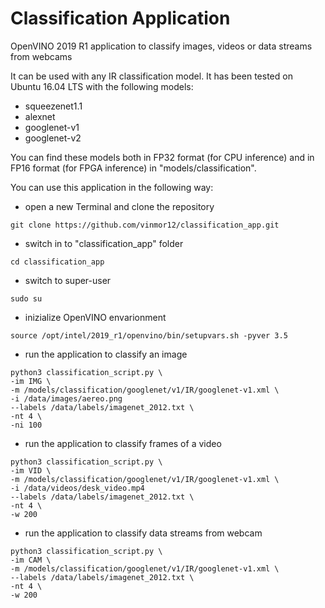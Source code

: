 # Classification Application

OpenVINO 2019 R1 application to classify images, videos or data streams from webcams

It can be used with any IR classification model.
It has been tested on Ubuntu 16.04 LTS with the following models:
  - squeezenet1.1
  - alexnet
  - googlenet-v1
  - googlenet-v2

You can find these models both in FP32 format (for CPU inference) and in FP16 format (for FPGA inference) in "models/classification".

You can use this application in the following way:
  - open a new Terminal and clone the repository
  ```
  git clone https://github.com/vinmor12/classification_app.git
  ```
  - switch in to "classification_app" folder
  ```
  cd classification_app
  ```
  - switch to super-user
  ```
  sudo su
  ```
  - inizialize OpenVINO envarionment
  ```
  source /opt/intel/2019_r1/openvino/bin/setupvars.sh -pyver 3.5
  ```
  - run the application to classify an image
  ```
  python3 classification_script.py \
  -im IMG \
  -m /models/classification/googlenet/v1/IR/googlenet-v1.xml \
  -i /data/images/aereo.png
  --labels /data/labels/imagenet_2012.txt \
  -nt 4 \
  -ni 100
  ```
  - run the application to classify frames of a video
  ```
  python3 classification_script.py \
  -im VID \
  -m /models/classification/googlenet/v1/IR/googlenet-v1.xml \
  -i /data/videos/desk_video.mp4
  --labels /data/labels/imagenet_2012.txt \
  -nt 4 \
  -w 200
  ```
  - run the application to classify data streams from webcam
  ```
  python3 classification_script.py \
  -im CAM \
  -m /models/classification/googlenet/v1/IR/googlenet-v1.xml \
  --labels /data/labels/imagenet_2012.txt \
  -nt 4 \
  -w 200
  ```
